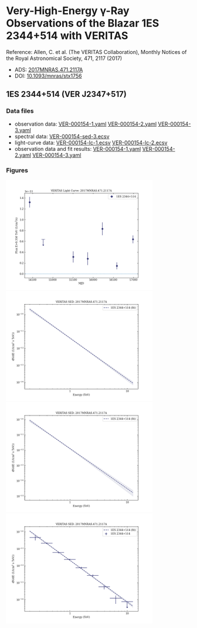 # Very-High-Energy γ-Ray Observations of the Blazar 1ES 2344+514 with VERITAS

Reference:
Allen, C. et al. (The VERITAS Collaboration), Monthly Notices of the Royal Astronomical Society, 471, 2117 (2017)

- ADS: [2017MNRAS.471.2117A](http://adsabs.harvard.edu/abs/2017MNRAS.471.2117A)
- DOI: [10.1093/mnras/stx1756](https://doi.org/10.1093/mnras/stx1756)

## 1ES 2344+514 (VER J2347+517)
### Data files

- observation data: [VER-000154-1.yaml](VER-000154-1.yaml)  [VER-000154-2.yaml](VER-000154-2.yaml)  [VER-000154-3.yaml](VER-000154-3.yaml)
- spectral data: [VER-000154-sed-3.ecsv](VER-000154-sed-3.ecsv)
- light-curve data: [VER-000154-lc-1.ecsv](VER-000154-lc-1.ecsv)  [VER-000154-lc-2.ecsv](VER-000154-lc-2.ecsv)
- observation data and fit results: [VER-000154-1.yaml](VER-000154-1.yaml)  [VER-000154-2.yaml](VER-000154-2.yaml)  [VER-000154-3.yaml](VER-000154-3.yaml)


### Figures

<img src="figures/2017MNRAS.471.2117A-VER-154-1-lc.png" alt="drawing" width="400"/>
<img src="figures/2017MNRAS.471.2117A-VER-154-1-sed.png" alt="drawing" width="400"/>
<img src="figures/2017MNRAS.471.2117A-VER-154-2-sed.png" alt="drawing" width="400"/>
<img src="figures/2017MNRAS.471.2117A-VER-154-3-sed.png" alt="drawing" width="400"/>
